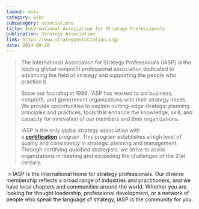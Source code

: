 ```yaml
---
layout: wiki
category: wiki
subcategory: associations
title: International Association for Strategy Professionals
publication: Strategy Association
link: https://www.strategyassociation.org/
date: 2024-09-28
---
```


> The International Association for Strategy Professionals (IASP) is the leading global nonprofit professional association dedicated to advancing the field of strategy and supporting the people who practice it.
>
> Since our founding in 1999, IASP has worked to aid business, nonprofit, and government organizations with their strategy needs. We provide opportunities to explore cutting-edge strategic planning principles and practices, tools that enhance the knowledge, skill, and capacity for innovation of our members and their organizations.
>
> IASP is the only global strategy association with a [**certification**](https://www.strategyassociation.org/page/StrategyCertificationProgram) program. This program establishes a high level of quality and consistency in strategic planning and management. Through certifying qualified strategists, we strive to assist organizations in meeting and exceeding the challenges of the 21st century.
>
 > IASP is the international home for strategy professionals. Our diverse membership reflects a broad range of industries and practitioners, and we have local chapters and communities around the world. Whether you are looking for thought leadership, professional development, or a network of people who speak the language of strategy, IASP is the community for you.
